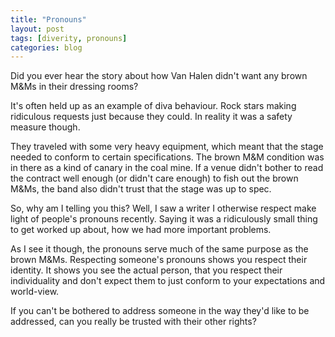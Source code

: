 ```yaml
---
title: "Pronouns"
layout: post
tags: [diverity, pronouns]
categories: blog
---
```

Did you ever hear the story about how Van Halen didn't want any brown M&Ms in their dressing rooms?

It's often held up as an example of diva behaviour. Rock stars making ridiculous requests just because they could. In reality it was a safety measure though.

They traveled with some very heavy equipment, which meant that the stage needed to conform to certain specifications. The brown M&M condition was in there as a kind of canary in the coal mine. If a venue didn't bother to read the contract well enough (or didn't care enough) to fish out the brown M&Ms, the band also didn't trust that the stage was up to spec.

So, why am I telling you this? Well, I saw a writer I otherwise respect make light of people's pronouns recently. Saying it was a ridiculously small thing to get worked up about, how we had more important problems.

As I see it though, the pronouns serve much of the same purpose as the brown M&Ms. Respecting someone's pronouns shows you respect their identity. It shows you see the actual person, that you respect their individuality and don't expect them to just conform to your expectations and world-view.

If you can't be bothered to address someone in the way they'd like to be addressed, can you really be trusted with their other rights?

